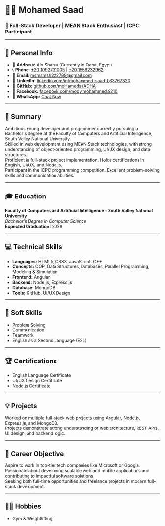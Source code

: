 
# 👨‍💻 Mohamed Saad

### 💼 Full-Stack Developer | MEAN Stack Enthusiast | ICPC Participant

---

## 📍 Personal Info

- 📍 **Address:** Ain Shams (Currently in Qena, Egypt)
- 📞 **Phone:** [+20 1092731005](tel:+201092731005) | [+20 1558232962](tel:+201558232962)
- 📧 **Email:** [msmsmsh222789@gmail.com](mailto:msmsmsh222789@gmail.com)
- 🔗 **LinkedIn:** [linkedin.com/in/mohammed-saad-b33767320](https://www.linkedin.com/in/mohammed-saad-b33767320)
- 🐙 **GitHub:** [github.com/moHamedsaADHA](https://github.com/moHamedsaADHA)
- 📘 **Facebook:** [facebook.com/mody.mohammed.9210](https://facebook.com/mody.mohammed.9210)
- 💬 **WhatsApp:** [Chat Now](https://wa.me/201092731005)

---

## 🧠 Summary

Ambitious young developer and programmer currently pursuing a Bachelor's degree at the Faculty of Computers and Artificial Intelligence, South Valley National University.  
Skilled in web development using MEAN Stack technologies, with strong understanding of object-oriented programming, UI/UX design, and data structures.  
Proficient in full-stack project implementation. Holds certifications in English, UI/UX, and Node.js.  
Participant in the ICPC programming competition. Excellent problem-solving skills and communication abilities.

---

## 🎓 Education

**Faculty of Computers and Artificial Intelligence - South Valley National University**  
_Bachelor's Degree in Computer Science_  
**Expected Graduation:** 2028

---

## 💻 Technical Skills

- **Languages:** HTML5, CSS3, JavaScript, C++
- **Concepts:** OOP, Data Structures, Databases, Parallel Programming, Modeling & Simulation
- **Frontend:** Angular
- **Backend:** Node.js, Express.js
- **Database:** MongoDB
- **Tools:** GitHub, UI/UX Design

---

## 🤝 Soft Skills

- Problem Solving
- Communication
- Teamwork
- English as a Second Language (ESL)

---

## 🏆 Certifications

- English Language Certificate
- UI/UX Design Certificate
- Node.js Certificate

---

## 💡 Projects

Worked on multiple full-stack web projects using Angular, Node.js, Express.js, and MongoDB.  
Projects demonstrate strong understanding of web architecture, REST APIs, UI design, and backend logic.

---

## 🎯 Career Objective

Aspire to work in top-tier tech companies like Microsoft or Google.  
Passionate about developing scalable web and mobile applications and contributing to impactful software solutions.  
Seeking both full-time opportunities and freelance projects in modern full-stack development.

---

## 🏋️‍♂️ Hobbies

- Gym & Weightlifting
